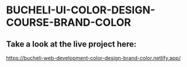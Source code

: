 # BUCHELI-UI-COLOR-DESIGN-COURSE-BRAND-COLOR

## Take a look at the live project here:
https://bucheli-web-development-color-design-brand-color.netlify.app/
